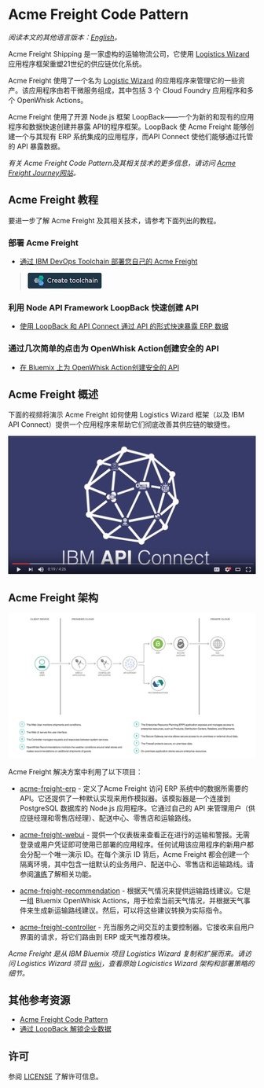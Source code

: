 # Acme Freight Code Pattern

*阅读本文的其他语言版本：[English](README.md)。*

Acme Freight Shipping 是一家虚构的运输物流公司，它使用 [Logistics Wizard](https://github.com/ibm-bluemix/logistics-wizard) 应用程序框架重塑21世纪的供应链优化系统。

Acme Freight 使用了一个名为 [Logistic Wizard](https://github.com/ibm-bluemix/logistics-wizard) 的应用程序来管理它的一些资产。该应用程序由若干微服务组成，其中包括 3 个 Cloud Foundry 应用程序和多个 OpenWhisk Actions。

Acme Freight 使用了开源 Node.js 框架 LoopBack——一个为新的和现有的应用程序和数据快速创建并暴露 API的程序框架。LoopBack 使 Acme Freight 能够创建一个与其现有 ERP 系统集成的应用程序，而API Connect 使他们能够通过托管的 API 暴露数据。

*有关 Acme Freight Code Pattern及其相关技术的更多信息，请访问 [Acme Freight Journey网站](http://developer.ibm.com/code/journey/unlock-enterprise-data-using-apis?cm_mmc=github-code-_-native-_-acme-_-journey&cm_mmca1=000019RT&cm_mmca2=10004796)。*

## Acme Freight 教程

要进一步了解 Acme Freight 及其相关技术，请参考下面列出的教程。

### 部署 Acme Freight
* [通过 IBM DevOps Toolchain 部署您自己的 Acme Freight](TOOLCHAIN-README.md)
> [![部署到 Bluemix](./.bluemix/create_toolchain_button.png)](https://console.ng.bluemix.net/devops/setup/deploy?repository=https%3A%2F%2Fgithub.com%2FIBM%2Facme-freight.git&cm_mmc=github-readme--native-_-acme-_-create-toolchain&cm_mmca1=000019RT&cm_mmca2=10004796)

### 利用 Node API Framework LoopBack 快速创建 API 
* [使用 LoopBack 和 API Connect 通过 API 的形式快速暴露 ERP 数据](APIC-ERP-README.md) 

### 通过几次简单的点击为 OpenWhisk Action创建安全的 API
* [在 Bluemix 上为 OpenWhisk Action创建安全的 API](OW-NAPI-README.md) 

## Acme Freight 概述
下面的视频将演示 Acme Freight 如何使用 Logistics Wizard 框架（以及 IBM API Connect）提供一个应用程序来帮助它们彻底改善其供应链的敏捷性。

[![](docs/acme-vid.png)](https://www.youtube.com/watch?v=R1KCrJAXLvA)


## Acme Freight 架构
![](acme-architecture.png)

Acme Freight 解决方案中利用了以下项目：

* [acme-freight-erp](https://github.com/ibm/acme-freight-erp) - 定义了Acme Freight 访问 ERP 系统中的数据所需要的API。它还提供了一种默认实现来用作模拟器。该模拟器是一个连接到 PostgreSQL 数据库的 Node.js 应用程序。它通过自己的 API 来管理用户（供应链经理和零售店经理）、配送中心、零售店和运输路线。

* [acme-freight-webui](https://github.com/ibm/acme-freight-webui) - 提供一个仪表板来查看正在进行的运输和警报。无需登录或用户凭证即可使用已部署的应用程序。任何试用该应用程序的新用户都会分配一个唯一演示 ID。在每个演示 ID 背后，Acme Freight 都会创建一个隔离环境，其中包含一组默认的业务用户、配送中心、零售店和运输路线。请参阅[演练](WALKTHROUGH.md)了解相关功能。

* [acme-freight-recommendation](https://github.com/ibm/acme-freight-recommendation) - 根据天气情况来提供运输路线建议。它是一组 Bluemix OpenWhisk Actions，用于检索当前天气情况，并根据天气事件来生成新运输路线建议。然后，可以将这些建议转换为实际指令。

* [acme-freight-controller](https://github.com/ibm/acme-freight-controller) - 充当服务之间交互的主要控制器。它接收来自用户界面的请求，将它们路由到 ERP 或天气推荐模块。

*Acme Freight 是从 IBM Bluemix 项目 Logistics Wizard 复制和扩展而来。请访问 Logistics Wizard 项目 [wiki](https://github.com/IBM-Bluemix/logistics-wizard/wiki)，查看原始 Logicistics Wizard 架构和部署策略的细节。*


## 其他参考资源
  - [Acme Freight Code Pattern](http://developer.ibm.com/code/journey/unlock-enterprise-data-using-apis?cm_mmc=github-code-_-native-_-acme-_-journey&cm_mmca1=000019RT&cm_mmca2=10004796)
- [通过 LoopBack 解锁企业数据](https://developer.ibm.com/code/2017/05/04/unlock-enterprise-data-with-loopback?cm_mmc=github-code-_-native-_-acme-_-related-content&cm_mmca1=000019RT&cm_mmca2=10004796)


## 许可

参阅 [LICENSE](LICENSE) 了解许可信息。
